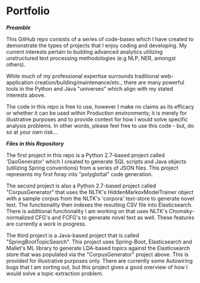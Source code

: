 # Portfolio

***Preamble***

This GitHub repo consists of a series of code-bases which I have created to demonstrate the types of projects that I enjoy coding and developing. My current interests pertain to building advanced analytics utilizing unstructured text processing methodologies (e.g NLP, NER, amongst others).

While much of my professional expertise surrounds traditional web-application creation/building/maintenance/etc., there are many powerful tools in the Python and Java "universes" which align with my stated interests above.

The code in this repo is free to use, however I make no claims as its efficacy or whether it can be used within Production environments; it is merely for illustrative purposes and to provide context for how I would solve specific analysis problems. In other words, please feel free to use this code - but, do so at your own risk...

***Files in this Repository***

The first project in this repo is a Python 2.7-based project called 'DaoGenerator' which I created to generate SQL scripts and Java objects (utilizing Spring conventions) from a series of JSON files. This project represents my first foray into "polyglottal" code generation.

The second project is also a Python 2.7-based project called "CorpusGenerator" that uses the NLTK's HiddenMarkovModelTrainer object with a sample corpus from the NLTK's 'corpora' text-store to generate novel text. The functionality then indexes the resulting CSV file into Elasticsearch. There is additional functionality I am working on that uses NLTK's Chomsky-normalized CFG's and FCFG's to generate novel text as well. These features are currently a work in progress.

The third project is a Java-based project that is called "SpringBootTopicSearch". This project uses Spring-Boot, Elasticsearch and Mallet's ML library to generate LDA-based topics against the Elasticsearch store that was populated via the "CorpusGenerator" project above. This is provided for illustrative purposes only. There are currently some Autowiring bugs that I am sorting out, but this project gives a good overview of how I would solve a topic extraction problem.
